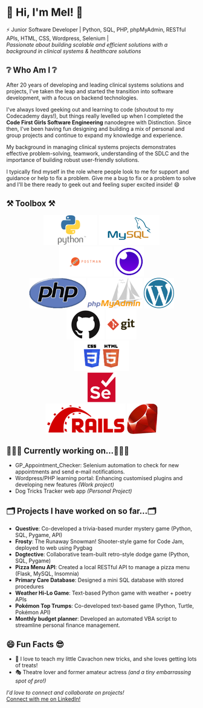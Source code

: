 # 👋 Hi, I'm Mel! 👋 
⚡ Junior Software Developer | Python, SQL, PHP, phpMyAdmin, RESTful APIs, HTML, CSS, Wordpress, Selenium |\
_Passionate about building scalable and efficient solutions with a background in clinical systems & healthcare solutions_

## ❔ **Who Am I** ❔

After 20 years of developing and leading clinical systems solutions and projects, I've taken the leap and started the transition into software development, with a focus on backend technologies.

I've always loved geeking out and learning to code (shoutout to my Codecademy days!), but things really levelled up when I completed the **Code First Girls Software Engineering** nanodegree with Distinction. Since then, I've been having fun designing and building a mix of personal and group projects and continue to expand my knowledge and experience.

My background in managing clinical systems projects  demonstrates effective problem-solving, teamwork, understanding of the SDLC and the importance of building robust user-friendly solutions.

I typically find myself in the role where people look to me for support and guidance or help to fix a problem. Give me a bug to fix or a problem to solve and I'll be there ready to geek out and feeling super excited inside! 😄


## ⚒️ Toolbox ⚒️
<p align=center>
<img height=80 src="assets/python.png" />
<img height=80 src="assets/mysql.png" />
<br>
<img height=80 src="assets/postman.png" />
<img height=80 src="assets/insomnia.png" />
<br>
<img height=80 src="assets/php.png" />
<img height=80 src="assets/phpMyAdmin.png" />
<img height=80 src="assets/wordpress.png" />
<br>
<img height=80 src="assets/github.png" />
<img height=80 src="assets/git.png" />
<br>
<img height=80 src="assets/html_css.png" />
<br>
<img height=80 src="assets/selenium_webdriver.png" />
<br>
<img height=80 src="assets/ruby_on_rails.png" />
<img height=80 src="assets/ruby.jpeg" />



## 👩🏻‍💻 Currently working on...👩🏻‍💻
- GP_Appointment_Checker: Selenium automation to check for new appointments and send e-mail notifications.
- Wordpress/PHP learning portal: Enhancing customised plugins and developing new features _(Work project)_
- Dog Tricks Tracker web app _(Personal Project)_

## 🗂️ Projects I have worked on so far...🗂️

- **Questive**: Co-developed a trivia-based murder mystery game (Python, SQL, Pygame, API)
- **Frosty**: The Runaway Snowman! Shooter-style game for Code Jam, deployed to web using Pygbag
- **Dogtective**: Collaborative team-built retro-style dodge game (Python, SQL, Pygame)
-	**Pizza Menu API**: Created a local RESTful API to manage a pizza menu (Flask, MySQL, Insomnia)
-	**Primary Care Database**: Designed a mini SQL database with stored procedures
-	**Weather Hi-Lo Game**: Text-based Python game with weather + poetry APIs
-	**Pokémon Top Trumps**: Co-developed text-based game (Python, Turtle, Pokémon API)
- **Monthly budget planner**: Developed an automated VBA script to streamline personal finance management.

## 😄 Fun Facts 😎
- 🐶 I love to teach my little Cavachon new tricks, and she loves getting lots of treats!
- 🎭 Theatre lover and former amateur actress *(and a tiny embarrassing spot of pro!)*


*_I'd love to connect and collaborate on projects!_*\
[Connect with me on LinkedIn!](https://www.linkedin.com/in/melanie-clark-3b948118/)
